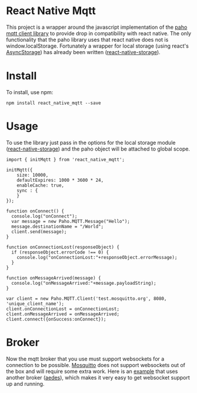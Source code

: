 # React Native Mqtt

This project is a wrapper around the javascript implementation of the [paho mqtt client library](https://eclipse.org/paho/clients/js/) to provide drop in compatibility with react native. The only functionality that the paho library uses that react native does not is window.localStorage. Fortunately a wrapper for local storage (using react's [AsyncStorage](https://facebook.github.io/react-native/docs/asyncstorage.html)) has already been written ([react-native-storage](https://github.com/sunnylqm/react-native-storage)).

# Install

To install, use npm:

```
npm install react_native_mqtt --save
```

# Usage

To use the library just pass in the options for the local storage module ([react-native-storage](https://github.com/sunnylqm/react-native-storage)) and the paho object will be attached to global scope.

```
import { initMqtt } from 'react_native_mqtt';

initMqtt({
    size: 10000,
    defaultExpires: 1000 * 3600 * 24,
    enableCache: true,
    sync : {
    }
});

function onConnect() {
  console.log("onConnect");
  var message = new Paho.MQTT.Message("Hello");
  message.destinationName = "/World";
  client.send(message);
}

function onConnectionLost(responseObject) {
  if (responseObject.errorCode !== 0) {
    console.log("onConnectionLost:"+responseObject.errorMessage);
  }
}

function onMessageArrived(message) {
  console.log("onMessageArrived:"+message.payloadString);
}

var client = new Paho.MQTT.Client('test.mosquitto.org', 8080, 'unique_client_name');
client.onConnectionLost = onConnectionLost;
client.onMessageArrived = onMessageArrived;
client.connect({onSuccess:onConnect});
```

# Broker

Now the mqtt broker that you use must support websockets for a connection to be possible. [Mosquitto](https://mosquitto.org/) does not support websockets out of the box and will require some extra work. Here is an [example](https://github.com/Introvertuous/smart_home/blob/master/hub/lib/mqtt.js) that uses another broker ([aedes](https://github.com/mcollina/aedes)), which makes it very easy to get websocket support up and running.
